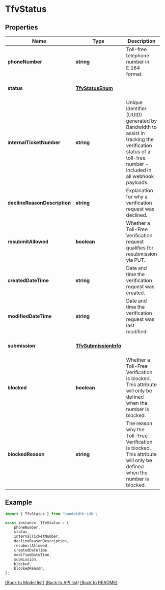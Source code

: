 # TfvStatus


## Properties

Name | Type | Description | Notes
------------ | ------------- | ------------- | -------------
**phoneNumber** | **string** | Toll-free telephone number in E.164 format. | [optional] [default to undefined]
**status** | [**TfvStatusEnum**](TfvStatusEnum.md) |  | [optional] [default to undefined]
**internalTicketNumber** | **string** | Unique identifier (UUID) generated by Bandwidth to assist in tracking the verification status of a toll-free number - included in all webhook payloads. | [optional] [default to undefined]
**declineReasonDescription** | **string** | Explanation for why a verification request was declined. | [optional] [default to undefined]
**resubmitAllowed** | **boolean** | Whether a Toll-Free Verification request qualifies for resubmission via PUT. | [optional] [default to undefined]
**createdDateTime** | **string** | Date and time the verification request was created. | [optional] [default to undefined]
**modifiedDateTime** | **string** | Date and time the verification request was last modified. | [optional] [default to undefined]
**submission** | [**TfvSubmissionInfo**](TfvSubmissionInfo.md) |  | [optional] [default to undefined]
**blocked** | **boolean** | Whether a Toll-Free Verification is blocked. This attribute will only be defined when the number is blocked. | [optional] [default to undefined]
**blockedReason** | **string** | The reason why the Toll-Free Verification is blocked. This attribute will only be defined when the number is blocked. | [optional] [default to undefined]

## Example

```typescript
import { TfvStatus } from 'bandwidth-sdk';

const instance: TfvStatus = {
    phoneNumber,
    status,
    internalTicketNumber,
    declineReasonDescription,
    resubmitAllowed,
    createdDateTime,
    modifiedDateTime,
    submission,
    blocked,
    blockedReason,
};
```

[[Back to Model list]](../README.md#documentation-for-models) [[Back to API list]](../README.md#documentation-for-api-endpoints) [[Back to README]](../README.md)

